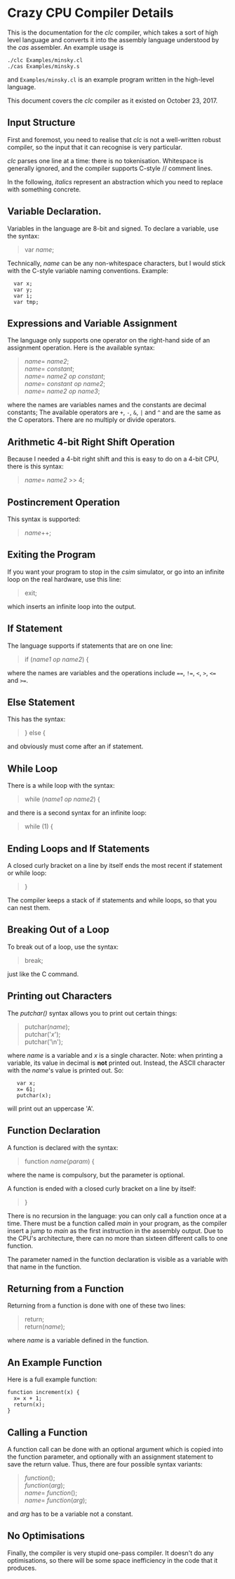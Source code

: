 # Crazy CPU Compiler Details

This is the documentation for the *clc* compiler, which takes a sort of
high level language and converts it into the assembly language understood
by the *cas* assembler. An example usage is

```
./clc Examples/minsky.cl
./cas Examples/minsky.s
```

and ```Examples/minsky.cl``` is an example program written in the high-level
language.

This document covers the *clc* compiler as it existed on October 23, 2017.

## Input Structure

First and foremost, you need to realise that *clc* is not a well-written
robust compiler, so the input that it can recognise is very particular.

*clc* parses one line at a time: there is no tokenisation. Whitespace is
generally ignored, and the compiler supports C-style // comment lines.

In the following, *italics* represent an abstraction which you need to
replace with something concrete.

## Variable Declaration.

Variables in the language are 8-bit and signed. To declare a variable,
use the syntax:

> var *name*;

Technically, *name* can be any non-whitespace characters, but I would
stick with the C-style variable naming conventions. Example:

```
  var x;
  var y;
  var i;
  var tmp;
```

## Expressions and Variable Assignment

The language only supports one operator on the right-hand side of an
assignment operation. Here is the available syntax:

<blockquote>
<i>name</i>= <i>name2</i>;<br>
<i>name</i>= <i>constant</i>;<br>
<i>name</i>= <i>name2</i> <i>op</i> <i>constant</i>;<br>
<i>name</i>= <i>constant</i> <i>op</i> <i>name2</i>;<br>
<i>name</i>= <i>name2</i> <i>op</i> <i>name3</i>;
</blockquote>

where the names are variables names and the constants are decimal constants;
The available operators are ```+```, ```-```, ```&```, ```|``` and ```^```
and are the same as the C operators. There are no multiply or divide operators.

## Arithmetic 4-bit Right Shift Operation

Because I needed a 4-bit right shift and this is easy to do on a 4-bit CPU,
there is this syntax:

> *name*= *name2* >> 4;

## Postincrement Operation

This syntax is supported:

> *name*++;

## Exiting the Program

If you want your program to stop in the *csim* simulator, or go into an
infinite loop on the real hardware, use this line:

> exit;

which inserts an infinite loop into the output.

## If Statement

The language supports if statements that are on one line:

> if (*name1* *op* *name2*) {

where the names are variables and the operations include ```==```, ```!=```,
```<```, ```>```, ```<=``` and ```>=```.

## Else Statement

This has the syntax:

> } else {

and obviously must come after an if statement.

## While Loop

There is a while loop with the syntax:

> while (*name1* *op* *name2*) {

and there is a second syntax for an infinite loop:

> while (1) {

## Ending Loops and If Statements

A closed curly bracket on a line by itself ends the most recent if
statement or while loop:

> }

The compiler keeps a stack of if statements and while loops, so that you
can nest them.

## Breaking Out of a Loop

To break out of a loop, use the syntax:

> break;

just like the C command.

## Printing out Characters

The *putchar()* syntax allows you to print out certain things:


<blockquote>
putchar(<i>name</i>);<br>
putchar('<i>x</i>');<br>
putchar('\n');
</blockquote>

where *name* is a variable and *x* is a single character. Note: when printing
a variable, its value in decimal is **not** printed out. Instead, the ASCII
character with the *name*'s value is printed out. So:

```
   var x;
   x= 61;
   putchar(x);
```

will print out an uppercase 'A'.

## Function Declaration

A function is declared with the syntax:

> function *name*(*param*) {

where the name is compulsory, but the parameter is optional.

A function is ended with a closed curly bracket on a line by itself:

> }

There is no recursion in the language: you can only call a function once
at a time. There must be a function called *main* in your program, as the
compiler insert a jump to *main* as the first instruction in the assembly
output. Due to the CPU's architecture, there can no more than sixteen
different calls to one function.

The parameter named in the function declaration is visible as a variable
with that name in the function.

## Returning from a Function

Returning from a function is done with one of these two lines:

<blockquote>
return;<br>
return(<i>name</i>);
</blockquote>

where *name* is a variable defined in the function.

## An Example Function

Here is a full example function:

```
function increment(x) {
  x= x + 1;
  return(x);
}
```

## Calling a Function

A function call can be done with an optional argument which is copied into
the function parameter, and optionally with an assignment statement to save
the return value. Thus, there are four possible syntax variants:

<blockquote>
<i>function</i>();<br>
<i>function</i>(<i>arg</i>);<br>
<i>name</i>= <i>function</i>();<br>
<i>name</i>= <i>function</i>(<i>arg</i>);
</blockquote>

and *arg* has to be a variable not a constant.
</blockquote>

## No Optimisations

Finally, the compiler is very stupid one-pass compiler. It doesn't do any
optimisations, so there will be some space inefficiency in the code that
it produces.
